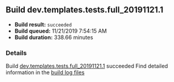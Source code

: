 ## Build dev.templates.tests.full_20191121.1
- **Build result:** `succeeded`
- **Build queued:** 11/21/2019 7:54:15 AM
- **Build duration:** 338.66 minutes
### Details
Build [dev.templates.tests.full_20191121.1](https://winappstudio.visualstudio.com/web/build.aspx?pcguid=a4ef43be-68ce-4195-a619-079b4d9834c2&builduri=vstfs%3a%2f%2f%2fBuild%2fBuild%2f31981) succeeded
Find detailed information in the [build log files]()
